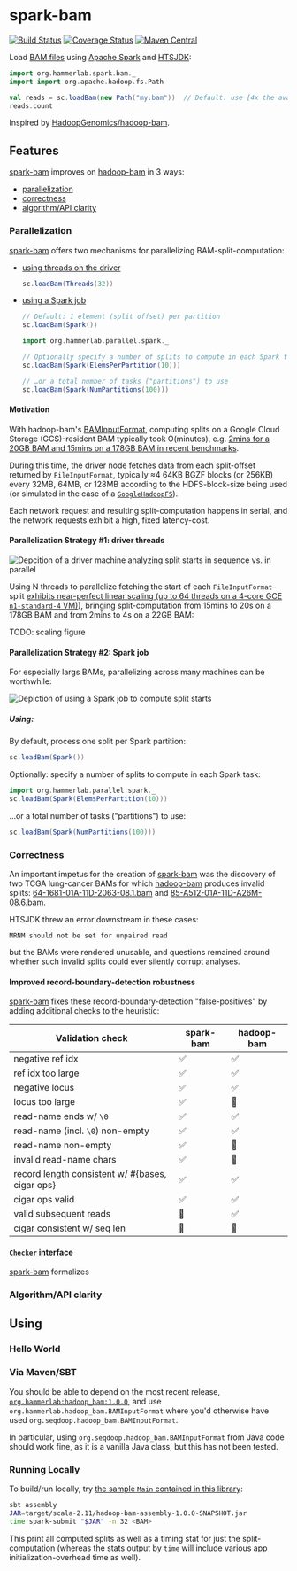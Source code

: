 # spark-bam
[![Build Status](https://travis-ci.org/hammerlab/spark-bam.svg?branch=master)](https://travis-ci.org/hammerlab/spark-bam)
[![Coverage Status](https://coveralls.io/repos/github/hammerlab/spark-bam/badge.svg?branch=master)](https://coveralls.io/github/hammerlab/spark-bam?branch=master)
[![Maven Central](https://img.shields.io/maven-central/v/org.hammerlab/spark-bam_2.11.svg?maxAge=600)](http://search.maven.org/#search%7Cga%7C1%7Cspark-bam)

Load [BAM files](http://samtools.github.io/hts-specs/SAMv1.pdf) using [Apache Spark](https://spark.apache.org/) and [HTSJDK](https://github.com/samtools/htsjdk):

```scala
import org.hammerlab.spark.bam._
import import org.apache.hadoop.fs.Path

val reads = sc.loadBam(new Path("my.bam"))  // Default: use [4x the available cores] threads on the driver to compute splits
reads.count
```

Inspired by [HadoopGenomics/hadoop-bam][hadoop-bam].

## Features

[spark-bam][] improves on [hadoop-bam][] in 3 ways:

- [parallelization](#Parallelization)
- [correctness](#Correctness)
- [algorithm/API clarity](#algorithm-api-clarity)

### Parallelization

[spark-bam][] offers two mechanisms for parallelizing BAM-split-computation:

- [using threads on the driver](#TODO)

	```scala
	sc.loadBam(Threads(32))
	```

- [using a Spark job](#TODO)

	```scala
	// Default: 1 element (split offset) per partition
	sc.loadBam(Spark())  

	import org.hammerlab.parallel.spark._

	// Optionally specify a number of splits to compute in each Spark task…
	sc.loadBam(Spark(ElemsPerPartition(10)))

	// …or a total number of tasks ("partitions") to use
	sc.loadBam(Spark(NumPartitions(100)))
	```

#### Motivation

With hadoop-bam's [BAMInputFormat](https://github.com/HadoopGenomics/Hadoop-BAM/blob/7.8.0/src/main/java/org/seqdoop/hadoop_bam/BAMInputFormat.java), computing splits on a Google Cloud Storage (GCS)-resident BAM typically took O(minutes), e.g. [2mins for a 20GB BAM and 15mins on a 178GB BAM in recent benchmarks](#TODO).

During this time, the driver node fetches data from each split-offset returned by `FileInputFormat`, typically ≈4 64KB BGZF blocks (or 256KB) every 32MB, 64MB, or 128MB according to the HDFS-block-size being used (or simulated in the case of a [`GoogleHadoopFS`](https://github.com/GoogleCloudPlatform/bigdata-interop/blob/v1.6.1/gcs/src/main/java/com/google/cloud/hadoop/fs/gcs/GoogleHadoopFS.java)). 

Each network request and resulting split-computation happens in serial, and the network requests exhibit a high, fixed latency-cost.
 
#### Parallelization Strategy #1: driver threads
 
![Depcition of a driver machine analyzing split starts in sequence vs. in parallel](https://cl.ly/3E3p1c2J2q2W/Screen%20Shot%202017-06-28%20at%2011.09.55%20AM.png)

Using N threads to parallelize fetching the start of each `FileInputFormat`-split [exhibits near-perfect linear scaling (up to 64 threads on a 4-core GCE `n1-standard-4` VM)](#TODO)), bringing split-computation from 15mins to 20s on a 178GB BAM and from 2mins to 4s on a 22GB BAM:

TODO: scaling figure

#### Parallelization Strategy #2: Spark job

For especially largs BAMs, parallelizing across many machines can be worthwhile: 

![Depiction of using a Spark job to compute split starts](https://cl.ly/2k0B3p3o3H3L/Screen%20Shot%202017-06-28%20at%2011.15.03%20AM.png)

##### Using:

By default, process one split per Spark partition:

```scala
sc.loadBam(Spark())  
```

Optionally: specify a number of splits to compute in each Spark task:

```scala
import org.hammerlab.parallel.spark._
sc.loadBam(Spark(ElemsPerPartition(10)))
```

…or a total number of tasks ("partitions") to use:
```scala
sc.loadBam(Spark(NumPartitions(100)))
```

### Correctness
An important impetus for the creation of [spark-bam][] was the discovery of two TCGA lung-cancer BAMs for which [hadoop-bam][] produces invalid splits: [64-1681-01A-11D-2063-08.1.bam](https://portal.gdc.cancer.gov/cases/c583fdd1-8cd2-4c15-a23e-0644261f65da?bioId=3813c301-9622-4567-bc72-d17acbeb236f) and [85-A512-01A-11D-A26M-08.6.bam](https://portal.gdc.cancer.gov/cases/bcb6447f-3e4c-44fe-afc3-100d5dbe9ba2?bioId=f62f6ba1-59a7-4b16-b69f-15fa3dabfbc1).

HTSJDK threw an error downstream in these cases:

```
MRNM should not be set for unpaired read
```

but the BAMs were rendered unusable, and questions remained around whether such invalid splits could ever silently corrupt analyses.
 
#### Improved record-boundary-detection robustness

[spark-bam][] fixes these record-boundary-detection "false-positives" by adding additional checks to the heuristic:
  
| Validation check | spark-bam | hadoop-bam |
| --- | --- | --- |
| negative ref idx | ✅ | ✅ |
| ref idx too large | ✅ | ✅ |
| negative locus | ✅ | ✅ |
| locus too large | ✅ | 🚫 |
| read-name ends w/ `\0` | ✅ | ✅ |
| read-name (incl. `\0`) non-empty | ✅ | ✅ |
| read-name non-empty | ✅ | 🚫 |
| invalid read-name chars | ✅ | 🚫 |
| record length consistent w/ #{bases, cigar ops} | ✅ | ✅ |
| cigar ops valid | ✅ | ✅ |
| valid subsequent reads | 🚫 | ✅ |
| cigar consistent w/ seq len | 🚫 | 🚫 |
 
#### `Checker` interface

[spark-bam][] formalizes

### Algorithm/API clarity

## Using

### Hello World

### Via Maven/SBT
You should be able to depend on the most recent release, [`org.hammerlab:hadoop_bam:1.0.0`](https://oss.sonatype.org/content/repositories/releases/org/hammerlab/hadoop-bam_2.11/1.0.0/), and use `org.hammerlab.hadoop_bam.BAMInputFormat` where you'd otherwise have used `org.seqdoop.hadoop_bam.BAMInputFormat`.

In particular, using `org.seqdoop.hadoop_bam.BAMInputFormat` from Java code should work fine, as it is a vanilla Java class, but this has not been tested.

### Running Locally
To build/run locally, try [the sample `Main` contained in this library](src/main/scala/org/hammerlab/hadoop_bam/Main.scala):

```bash
sbt assembly
JAR=target/scala-2.11/hadoop-bam-assembly-1.0.0-SNAPSHOT.jar
time spark-submit "$JAR" -n 32 <BAM>
```

This print all computed splits as well as a timing stat for just the split-computation (whereas the stats output by `time` will include various app initialization-overhead time as well).


[hadoop-bam]: https://github.com/HadoopGenomics/Hadoop-BAM
[spark-bam]: https://github.com/hammerlab/spark-bam
